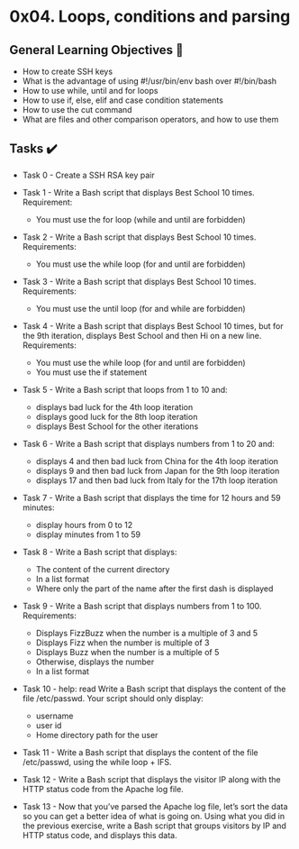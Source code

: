 # 0x04. Loops, conditions and parsing

## General Learning Objectives :page_with_curl:

* How to create SSH keys
* What is the advantage of using #!/usr/bin/env bash over #!/bin/bash
* How to use while, until and for loops
* How to use if, else, elif and case condition statements
* How to use the cut command
* What are files and other comparison operators, and how to use them

## Tasks :heavy_check_mark:

* Task 0 - Create a SSH RSA key pair

* Task 1 - Write a Bash script that displays Best School 10 times.
    Requirement:
    - You must use the for loop (while and until are forbidden)

* Task 2 - Write a Bash script that displays Best School 10 times.
    Requirements:
    - You must use the while loop (for and until are forbidden)

* Task 3 - Write a Bash script that displays Best School 10 times.
    Requirements:
    - You must use the until loop (for and while are forbidden)

* Task 4 - Write a Bash script that displays Best School 10 times, but for the 9th iteration, displays Best School and then Hi on a new line.
    Requirements:
    - You must use the while loop (for and until are forbidden)
    - You must use the if statement

* Task 5 - Write a Bash script that loops from 1 to 10 and:
    - displays bad luck for the 4th loop iteration
    - displays good luck for the 8th loop iteration
    - displays Best School for the other iterations

* Task 6 - Write a Bash script that displays numbers from 1 to 20 and:
    - displays 4 and then bad luck from China for the 4th loop iteration
    - displays 9 and then bad luck from Japan for the 9th loop iteration
    - displays 17 and then bad luck from Italy for the 17th loop iteration

* Task 7 - Write a Bash script that displays the time for 12 hours and 59 minutes:
    - display hours from 0 to 12
    - display minutes from 1 to 59

* Task 8 - Write a Bash script that displays:
    - The content of the current directory
    - In a list format
    - Where only the part of the name after the first dash is displayed 

* Task 9 - Write a Bash script that displays numbers from 1 to 100.
    Requirements:
    - Displays FizzBuzz when the number is a multiple of 3 and 5
    - Displays Fizz when the number is multiple of 3
    - Displays Buzz when the number is a multiple of 5
    - Otherwise, displays the number
    - In a list format

* Task 10 - help: read
    Write a Bash script that displays the content of the file /etc/passwd.
    Your script should only display:
    - username
    - user id
    - Home directory path for the user

* Task 11 - Write a Bash script that displays the content of the file /etc/passwd, using the while loop + IFS.

* Task 12 - Write a Bash script that displays the visitor IP along with the HTTP status code from the Apache log file.

* Task 13 - Now that you’ve parsed the Apache log file, let’s sort the data so you can get a better idea of what is going on.
    Using what you did in the previous exercise, write a Bash script that groups visitors by IP and HTTP status code, and displays this data.
